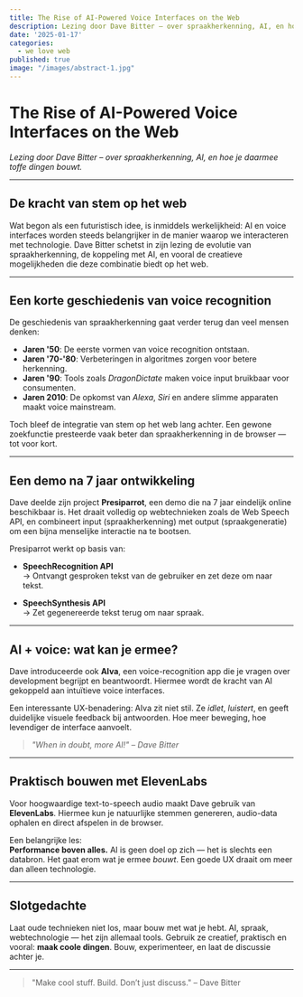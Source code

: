 ```yaml
---
title: The Rise of AI-Powered Voice Interfaces on the Web
description: Lezing door Dave Bitter – over spraakherkenning, AI, en hoe je daarmee toffe dingen bouwt.
date: '2025-01-17'
categories:
  - we love web
published: true
image: "/images/abstract-1.jpg"
---
```

# The Rise of AI-Powered Voice Interfaces on the Web

*Lezing door Dave Bitter – over spraakherkenning, AI, en hoe je daarmee toffe dingen bouwt.*

---

## De kracht van stem op het web

Wat begon als een futuristisch idee, is inmiddels werkelijkheid: AI en voice interfaces worden steeds belangrijker in de manier waarop we interacteren met technologie. Dave Bitter schetst in zijn lezing de evolutie van spraakherkenning, de koppeling met AI, en vooral de creatieve mogelijkheden die deze combinatie biedt op het web.

---

## Een korte geschiedenis van voice recognition

De geschiedenis van spraakherkenning gaat verder terug dan veel mensen denken:

- **Jaren '50**: De eerste vormen van voice recognition ontstaan.
- **Jaren '70-'80**: Verbeteringen in algoritmes zorgen voor betere herkenning.
- **Jaren '90**: Tools zoals *DragonDictate* maken voice input bruikbaar voor consumenten.
- **Jaren 2010**: De opkomst van *Alexa*, *Siri* en andere slimme apparaten maakt voice mainstream.

Toch bleef de integratie van stem op het web lang achter. Een gewone zoekfunctie presteerde vaak beter dan spraakherkenning in de browser — tot voor kort.

---

## Een demo na 7 jaar ontwikkeling

Dave deelde zijn project **Presiparrot**, een demo die na 7 jaar eindelijk online beschikbaar is. Het draait volledig op webtechnieken zoals de Web Speech API, en combineert input (spraakherkenning) met output (spraakgeneratie) om een bijna menselijke interactie na te bootsen.

Presiparrot werkt op basis van:

- **SpeechRecognition API**  
  → Ontvangt gesproken tekst van de gebruiker en zet deze om naar tekst.
  
- **SpeechSynthesis API**  
  → Zet gegenereerde tekst terug om naar spraak.

---

## AI + voice: wat kan je ermee?

Dave introduceerde ook **AIva**, een voice-recognition app die je vragen over development begrijpt en beantwoordt. Hiermee wordt de kracht van AI gekoppeld aan intuïtieve voice interfaces.

Een interessante UX-benadering: AIva zit niet stil. Ze *idlet*, *luistert*, en geeft duidelijke visuele feedback bij antwoorden. Hoe meer beweging, hoe levendiger de interface aanvoelt.

> *"When in doubt, more AI!" – Dave Bitter*

---

## Praktisch bouwen met ElevenLabs

Voor hoogwaardige text-to-speech audio maakt Dave gebruik van **ElevenLabs**. Hiermee kun je natuurlijke stemmen genereren, audio-data ophalen en direct afspelen in de browser.

Een belangrijke les:  
**Performance boven alles.** AI is geen doel op zich — het is slechts een databron. Het gaat erom wat je ermee *bouwt*. Een goede UX draait om meer dan alleen technologie.

---

## Slotgedachte

Laat oude technieken niet los, maar bouw met wat je hebt. AI, spraak, webtechnologie — het zijn allemaal tools. Gebruik ze creatief, praktisch en vooral: **maak coole dingen**. Bouw, experimenteer, en laat de discussie achter je.

---

> "Make cool stuff. Build. Don’t just discuss." – Dave Bitter